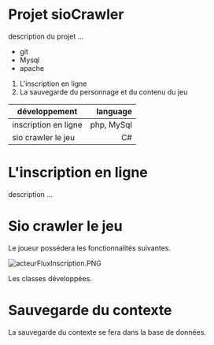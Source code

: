 # Projet sioCrawler #

description du projet ...

* git 
* Mysql
* apache

1. L'inscription en ligne
2. La sauvegarde du personnage et du contenu du jeu

|	développement	  |	language	|
|---------------------|------------:|
|inscription en ligne | php, MySql  |                   
|sio crawler le jeu   |  C#         | 


# L'inscription en ligne #

description ...

# Sio crawler le jeu #

Le joueur possédera les fonctionnalités suivantes.

![acteurFluxInscription.PNG](https://github.com/acteurFluxInscription.PNG)

Les classes développées.


# Sauvegarde du contexte #

La sauvegarde du contexte se fera dans la base de données.